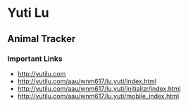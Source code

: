# Yuti Lu

## Animal Tracker

### Important Links

- http://yutilu.com
- http://yutilu.com/aau/wnm617/lu.yuti/index.html
- http://yutilu.com/aau/wnm617/lu.yuti/initializr/index.html
- http://yutilu.com/aau/wnm617/lu.yuti/mobile_index.html
